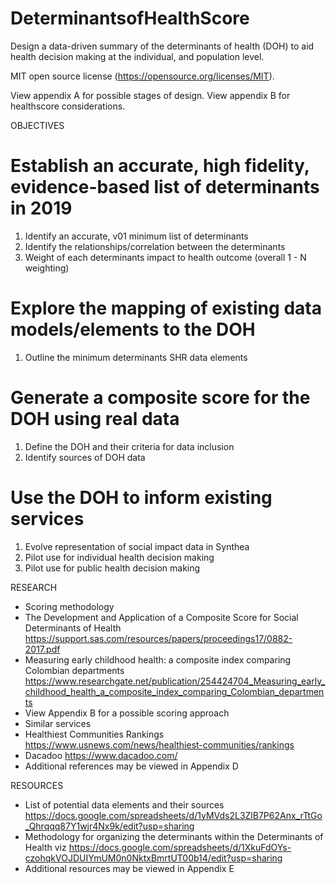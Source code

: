 # DeterminantsofHealthScore

Design a data-driven summary of the determinants of health (DOH) to aid health decision making at the individual, and population level.

MIT open source license (https://opensource.org/licenses/MIT).

View appendix A for possible stages of design.
View appendix B for healthscore considerations.

OBJECTIVES
# Establish an accurate, high fidelity, evidence-based list of determinants in 2019
1. Identify an accurate, v01 minimum list of determinants
2. Identify the relationships/correlation between the determinants
3. Weight of each determinants impact to health outcome (overall 1 - N weighting)

# Explore the mapping of existing data models/elements to the DOH
1. Outline the minimum determinants SHR data elements

# Generate a composite score for the DOH using real data
1. Define the DOH and their criteria for data inclusion
2. Identify sources of DOH data

# Use the DOH to inform existing services
1. Evolve representation of social impact data in Synthea
2. Pilot use for individual health decision making
3. Pilot use for public health decision making

RESEARCH
-	Scoring methodology
-	The Development and Application of a Composite Score for Social Determinants of Health
https://support.sas.com/resources/papers/proceedings17/0882-2017.pdf 
-	Measuring early childhood health: a composite index comparing Colombian departments
https://www.researchgate.net/publication/254424704_Measuring_early_childhood_health_a_composite_index_comparing_Colombian_departments 
-	View Appendix B for a possible scoring approach
-	Similar services
-	Healthiest Communities Rankings
https://www.usnews.com/news/healthiest-communities/rankings 
-	Dacadoo
https://www.dacadoo.com/  
-	Additional references may be viewed in Appendix D

RESOURCES
-	List of potential data elements and their sources
https://docs.google.com/spreadsheets/d/1yMVds2L3ZlB7P62Anx_rTtGo_Qhrqqq87Y1wjr4Nx9k/edit?usp=sharing 
-	Methodology for organizing the determinants within the Determinants of Health viz
https://docs.google.com/spreadsheets/d/1XkuFdOYs-czohqkVOJDUIYmUM0n0NktxBmrtUT00b14/edit?usp=sharing 
-	Additional resources may be viewed in Appendix E
